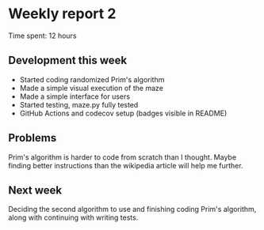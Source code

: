 # Weekly report 2

Time spent: 12 hours

## Development this week

- Started coding randomized Prim's algorithm
- Made a simple visual execution of the maze
- Made a simple interface for users
- Started testing, maze.py fully tested
- GitHub Actions and codecov setup (badges visible in README)

## Problems

Prim's algorithm is harder to code from scratch than I thought. Maybe finding better instructions than the wikipedia article will help me further.

## Next week

Deciding the second algorithm to use and finishing coding Prim's algorithm, along with continuing with writing tests.
